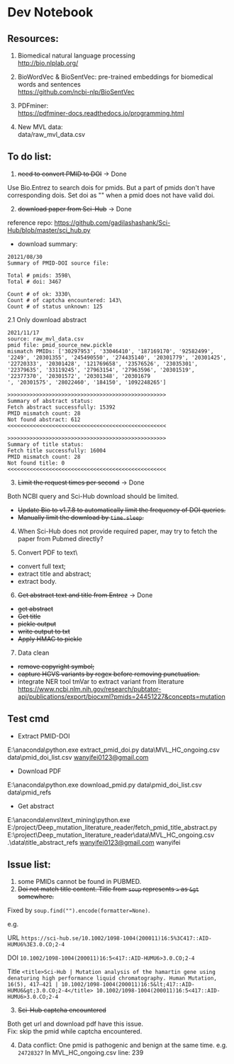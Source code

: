 # Dev Notebook

## Resources:

1. Biomedical natural language processing\
http://bio.nlplab.org/
   
2. BioWordVec & BioSentVec: pre-trained embeddings for biomedical words and sentences\
https://github.com/ncbi-nlp/BioSentVec
   
3. PDFminer: \
   https://pdfminer-docs.readthedocs.io/programming.html
   
4. New MVL data: \
data/raw_mvl_data.csv
   

## To do list:

1. ~~need to convert PMID to DOI~~ -> Done

Use Bio.Entrez to search dois for pmids. But a part of pmids don't have
corresponding dois. Set doi as "" when a pmid does not have
valid doi.

2. ~~download paper from Sci-Hub~~ -> Done


reference repo:
https://github.com/gadilashashank/Sci-Hub/blob/master/sci_hub.py

+ download summary:

```
20121/08/30
Summary of PMID-DOI source file:

Total # pmids: 3598\
Total # doi: 3467

Count # of ok: 3330\
Count # of captcha encountered: 143\
Count # of status unknown: 125
```
2.1 Only download abstract
```
2021/11/17 
source: raw_mvl_data.csv
pmid file: pmid_source_new.pickle
mismatch PMIDs: ['30297953', '33046410', '187169170', '92582499', '2249', '20301355', '245490550', '274435140', '20301779', '20301425', '22720333', '20301428', '121769658', '23576526', '23035301', '22379635', '33119245', '27963154', '27963596', '20301519', '22377370', '20301572', '20301348', '20301679
', '20301575', '28022460', '184150', '1092248265']

>>>>>>>>>>>>>>>>>>>>>>>>>>>>>>>>>>>>>>>>>>>>>>>>>>
Summary of abstract status:
Fetch abstract successfully: 15392
PMID mismatch count: 28
Not found abstract: 612
<<<<<<<<<<<<<<<<<<<<<<<<<<<<<<<<<<<<<<<<<<<<<<<<<<

>>>>>>>>>>>>>>>>>>>>>>>>>>>>>>>>>>>>>>>>>>>>>>>>>>
Summary of title status:
Fetch title successfully: 16004
PMID mismatch count: 28
Not found title: 0
<<<<<<<<<<<<<<<<<<<<<<<<<<<<<<<<<<<<<<<<<<<<<<<<<<

```

3. ~~Limit the request times per second~~ -> Done

Both NCBI query and Sci-Hub download should be limited.
+ ~~Update Bio to v1.7.8 to automatically limit the frequency of DOI queries.~~
+ ~~Manually limit the download by `time.sleep`.~~

4. When Sci-Hub does not provide required paper, may try to fetch the
paper from Pubmed directly?


5. Convert PDF to text\
+ convert full text;
+ extract title and abstract;
+ extract body.

6. ~~Get abstract text and title from Entrez~~ -> Done
+ ~~get abstract~~
+ ~~Get title~~ 
+ ~~pickle output~~
+ ~~write output to txt~~
+ ~~Apply HMAC to pickle~~

7. Data clean
+ ~~remove copyright symbol;~~
+ ~~capture HGVS variants by regex before removing punctuation.~~
+ integrate NER tool tmVar to extract variant from literature\
https://www.ncbi.nlm.nih.gov/research/pubtator-api/publications/export/biocxml?pmids=24451227&concepts=mutation
  
## Test cmd

+ Extract PMID-DOI

E:\anaconda\python.exe extract_pmid_doi.py data\MVL_HC_ongoing.csv data\pmid_doi_list.csv wanyifei0123@gmail.com

+ Download PDF

E:\anaconda\python.exe download_pmid.py data\pmid_doi_list.csv data\pmid_refs

+ Get abstract

E:\anaconda\envs\text_mining\python.exe E:/project/Deep_mutation_literature_reader/fetch_pmid_title_abstract.py E:\project\Deep_mutation_literature_reader\data\MVL_HC_ongoing.csv .\data\title_abstract_refs wanyifei0123@gmail.com wanyifei


## Issue list:

1. some PMIDs cannot be found in PUBMED.
2. ~~Doi not match title content. Title from `soup` represents `>` as `&gt` somewhere.~~

Fixed by `soup.find("").encode(formatter=None)`.

e.g.

URL `https://sci-hub.se/10.1002/1098-1004(200011)16:5%3C417::AID-HUMU6%3E3.0.CO;2-4`

DOI `10.1002/1098-1004(200011)16:5<417::AID-HUMU6>3.0.CO;2-4`

Title `<title>Sci-Hub | Mutation analysis of the hamartin gene using denaturing high performance liquid chromatography. Human Mutation, 16(5), 417–421 | 10.1002/1098-1004(200011)16:5&lt;417::AID-HUMU6&gt;3.0.CO;2-4</title>
10.1002/1098-1004(200011)16:5<417::AID-HUMU6>3.0.CO;2-4`

3. ~~Sci-Hub captcha encountered~~

Both get url and download pdf have this issue.\
Fix: skip the pmid while captcha encountered.

4. Data conflict:
One pmid is pathogenic and benign at the same time.
   e.g. `24728327`
   In MVL_HC_ongoing.csv line: 239